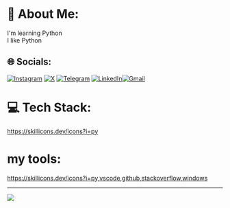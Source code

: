 # 💫 About Me:
I'm learning Python<br>I like Python


## 🌐 Socials:
[![Instagram](https://img.shields.io/badge/Instagram-%23E4405F.svg?logo=Instagram&logoColor=white)](https://instagram.com/mohwmmad86) [![X](https://img.shields.io/badge/X-black.svg?logo=X&logoColor=white)](https://x.com/mohwmmad86) [![Telegram](https://img.shields.io/badge/Telegram-2CA5E0?style=flat-square&logo=telegram&logoColor=white)](https://t.me/mohwmmad86) [![LinkedIn](https://img.shields.io/badge/LinkedIn-%230077B5.svg?logo=linkedin&logoColor=white)](https://linkedin.com/in/Mohwmmad86)[![Gmail](https://img.shields.io/badge/Gmail-D14836?style=for-the-badge&logo=gmail&logoColor=white)](mailto:mohammad2007maleki@gmail.com) 

# 💻 Tech Stack:
https://skillicons.dev/icons?i=py

# my tools:
https://skillicons.dev/icons?i=py,vscode,github,stackoverflow,windows

---
[![](https://visitcount.itsvg.in/api?id=mohwmmad86&icon=0&color=0)](https://visitcount.itsvg.in)
